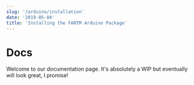 ```yaml
---
slug: '/arduino/installation'
date: '2019-05-04'
title: 'Installing the FANTM Arduino Package'
---
```


# Docs

Welcome to our documentation page. It's absolutely a WIP but eventually will look great, I promise!
